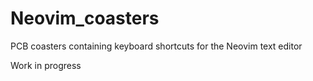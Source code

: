 # Neovim_coasters

PCB coasters containing keyboard shortcuts for the Neovim text editor

Work in progress
